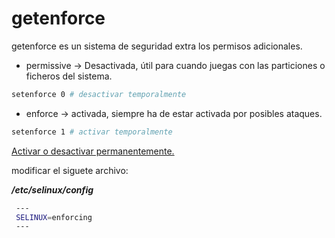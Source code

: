 # getenforce

getenforce es un sistema de seguridad extra  los permisos adicionales.

- permissive → Desactivada, útil para cuando juegas con las particiones o ficheros del sistema.

```bash
setenforce 0 # desactivar temporalmente
```

- enforce → activada, siempre ha de estar activada por posibles ataques.

```bash
setenforce 1 # activar temporalmente
```



<u>Activar o desactivar permanentemente.</u>

modificar el siguete archivo:

***/etc/selinux/config***

```bash
 ---
 SELINUX=enforcing
 ---
```


